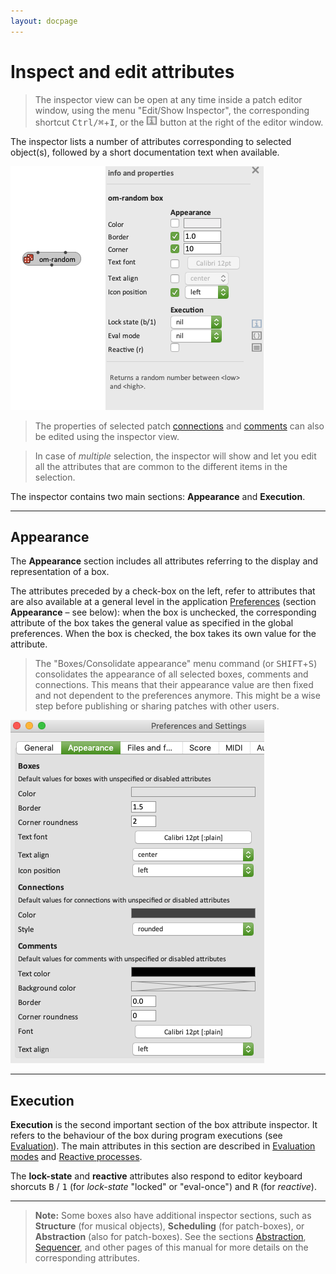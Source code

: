 ```yaml
---
layout: docpage
---
```


# Inspect and edit attributes

> The inspector view can be open at any time inside a patch editor window, using the menu "Edit/Show Inspector", the corresponding shortcut <kbd>Ctrl/⌘</kbd>+<kbd>I</kbd>, or the <img src="inspector_img/patch-button-i.png" class="embedded"> button at the right of the editor window.

The inspector lists a number of attributes corresponding to selected object(s), followed by a short documentation text when available.

<img src="inspector_img/inspector.png"> 

> The properties of selected patch [connections](connections) and [comments](comments) can also be edited using the inspector view.

> In case of _multiple_ selection, the inspector will show and let you edit all the attributes that are common to the different items in the selection.

The inspector contains two main sections: **Appearance** and **Execution**.

------
## Appearance

The **Appearance** section includes all attributes referring to the display and representation of a box.

The attributes preceded by a check-box on the left, refer to attributes that are also available at a general level in the application [Preferences](preferences) (section **Appearance** – see below): when the box is unchecked, the corresponding attribute of the box takes the general value as specified in the global preferences. When the box is checked, the box takes its own value for the attribute.

> The "Boxes/Consolidate appearance" menu command (or <kbd>SHIFT</kbd>+<kbd>S</kbd>) consolidates the appearance of all selected boxes, comments and connections. This means that their appearance value are then fixed and not dependent to the preferences anymore. This might be a wise step before publishing or sharing patches with other users.


<img src="inspector_img/preferences-appearance.png"> 


------
## Execution

**Execution** is the second important section of the box attribute inspector. It refers to the behaviour of the box during program executions (see [Evaluation](eval)).
The main attributes in this section are described in [Evaluation modes](eval-modes) and [Reactive processes](reactive).

The **lock-state** and **reactive** attributes also respond to editor keyboard shorcuts <kbd>B</kbd> / <kbd>1</kbd> (for _lock-state_ "locked" or "eval-once") and <kbd>R</kbd> (for _reactive_).

------

> **Note:** Some boxes also have additional inspector sections, such as **Structure** (for musical objects), **Scheduling** (for patch-boxes), or **Abstraction** (also for patch-boxes). See the sections [Abstraction](abstraction), [Sequencer](sequencer), and other pages of this manual for more details on the corresponding attributes.

